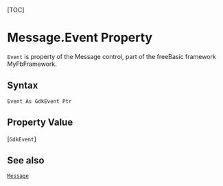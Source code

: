 [TOC]
# Message.Event Property

`Event` is property of the Message control, part of the freeBasic framework MyFbFramework.
## Syntax
```freeBasic
Event As GdkEvent Ptr
```
## Property Value
[`GdkEvent`]
## See also
[`Message`](Message.md)
